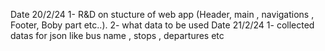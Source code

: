 Date 20/2/24
    1- R&D on stucture of web app (Header, main , navigations , Footer, Boby part etc..).
    2- what data to be used 
Date 21/2/24
    1- collected datas for json like bus name , stops , departures etc

